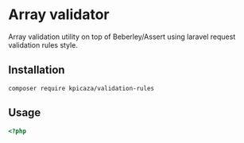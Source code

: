 # Array validator

Array validation utility on top of Beberley/Assert using laravel request validation rules style.

## Installation

````
composer require kpicaza/validation-rules
````

## Usage

```php
<?php



```
